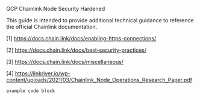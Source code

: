 GCP Chainlink Node Security Hardened

This guide is intended to provide additional technical guidance to reference the official Chainlink documentation.

[1] https://docs.chain.link/docs/enabling-https-connections/

[2] https://docs.chain.link/docs/best-security-practices/

[3] https://docs.chain.link/docs/miscellaneous/

[4] https://linkriver.io/wp-content/uploads/2021/03/Chainlink_Node_Operations_Research_Paper.pdf

```
example code block
```
